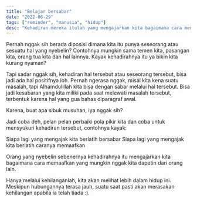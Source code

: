 ```yaml
---
title: "Belajar bersabar"
date: "2022-06-29"
tags: ["reminder", "manusia", "hidup"]
desc: "Kehadiran mereka itulah yang mengajarkan kita bagaimana cara memaafkan dan juga bersabar, yang mungkin nggak kita dapetin dari orang lain."
---
```


Pernah nggak sih berada diposisi dimana kita itu punya seseorang atau sesuatu hal yang nyebelin?
Contohnya mungkin sama temen kita, pasangan kita, orang tua kita dan hal lainnya.
Kayak kehadirahnya itu ya bikin kita kurang nyaman?

Tapi sadar nggak sih, kehadiran hal tersebut atau seseorang tersebut, bisa jadi ada hal positifnya loh.
Pernah ngerasa nggak, misal kita kena suatu masalah, tapi Alhamdulillah kita bisa dengan sabar melalui hal tersebut.
Bisa jadi kesabaran yang kita miliki pada saat melewati masalah tersebut, terbentuk karena hal yang gua bahas diparagraf awal.

Karena, buat apa sibuk musuhan, iya nggak sih?

Jadi coba deh, pelan pelan perbaiki pola pikir kita dan coba untuk mensyukuri kehadiran tersebut, contohnya kayak:

Siapa lagi yang mengajak kita berlatih bersabar
Siapa lagi yang mengajak kita berlatih caranya memaafkan

Orang yang nyebelin sebenernya kehadirahnya itu mengajarkan kita bagaimana cara memaafkan yang mungkin nggak kita dapetin dari orang lain.

Hanya melalui kehilanganlah, kita akan melihat lebih dalam hidup ini.
Meskipun hubungannya terasa jauh, suatu saat pasti akan merasakan kehilangan apabila ia telah tiada :).